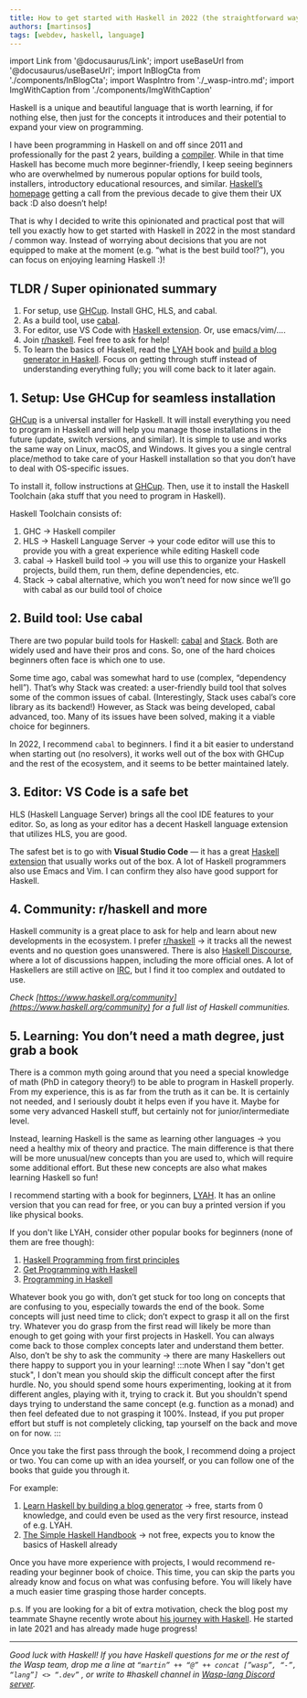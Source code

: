 ```yaml
---
title: How to get started with Haskell in 2022 (the straightforward way) 
authors: [martinsos]
tags: [webdev, haskell, language]
---
```


import Link from '@docusaurus/Link';
import useBaseUrl from '@docusaurus/useBaseUrl';
import InBlogCta from './components/InBlogCta';
import WaspIntro from './_wasp-intro.md';
import ImgWithCaption from './components/ImgWithCaption'


Haskell is a unique and beautiful language that is worth learning, if for nothing else, then just for the concepts it introduces and their potential to expand your view on programming.

I have been programming in Haskell on and off since 2011 and professionally for the past 2 years, building a [compiler](https://github.com/wasp-lang/wasp). While in that time Haskell has become much more beginner-friendly, I keep seeing beginners who are overwhelmed by numerous popular options for build tools, installers, introductory educational resources, and similar. [Haskell’s homepage](https://www.haskell.org/) getting a call from the previous decade to give them their UX back :D also doesn’t help!

That is why I decided to write this opinionated and practical post that will tell you exactly how to get started with Haskell in 2022 in the most standard / common way. Instead of worrying about decisions that you are not equipped to make at the moment (e.g. “what is the best build tool?”), you can focus on enjoying learning Haskell :)!

<!--truncate-->

## TLDR / Super opinionated summary

1. For setup, use [GHCup](https://www.haskell.org/ghcup/). Install GHC, HLS, and cabal.
2. As a build tool, use [cabal](https://cabal.readthedocs.io/).
3. For editor, use VS Code with [Haskell extension](https://marketplace.visualstudio.com/items?itemName=haskell.haskell). Or, use emacs/vim/....
4. Join [r/haskell](https://www.reddit.com/r/haskell/). Feel free to ask for help!
5. To learn the basics of Haskell, read the [LYAH](http://learnyouahaskell.com/) book and [build a blog generator in Haskell](https://lhbg-book.link/). Focus on getting through stuff instead of understanding everything fully; you will come back to it later again.

## 1. Setup: Use GHCup for seamless installation

[GHCup](https://www.haskell.org/ghcup/#) is a universal installer for Haskell. It will install everything you need to program in Haskell and will help you manage those installations in the future (update, switch versions, and similar). It is simple to use and works the same way on Linux, macOS, and Windows. It gives you a single central place/method to take care of your Haskell installation so that you don’t have to deal with OS-specific issues.

To install it, follow instructions at [GHCup](https://www.haskell.org/ghcup/#). Then, use it to install the Haskell Toolchain (aka stuff that you need to program in Haskell). 

Haskell Toolchain consists of:

1. GHC -> Haskell compiler
2. HLS -> Haskell Language Server -> your code editor will use this to provide you with a great experience while editing Haskell code
3. cabal -> Haskell build tool -> you will use this to organize your Haskell projects, build them, run them, define dependencies, etc.
4. Stack -> cabal alternative, which you won’t need for now since we’ll go with cabal as our build tool of choice

## 2. Build tool: Use cabal

There are two popular build tools for Haskell: [cabal](https://cabal.readthedocs.io/) and [Stack](https://docs.haskellstack.org/). Both are widely used and have their pros and cons. So, one of the hard choices beginners often face is which one to use.

Some time ago, cabal was somewhat hard to use (complex, “dependency hell”). That’s why Stack was created: a user-friendly build tool that solves some of the common issues of cabal. (Interestingly, Stack uses cabal’s core library as its backend!) However, as Stack was being developed, cabal advanced, too. Many of its issues have been solved, making it a viable choice for beginners.

In 2022, I recommend `cabal` to beginners. I find it a bit easier to understand when starting out (no resolvers), it works well out of the box with GHCup and the rest of the ecosystem, and it seems to be better maintained lately. 

## 3. Editor: VS Code is a safe bet

HLS (Haskell Language Server) brings all the cool IDE features to your editor. So, as long as your editor has a decent Haskell language extension that utilizes HLS, you are good.

The safest bet is to go with **Visual Studio Code** — it has a great [Haskell extension](https://marketplace.visualstudio.com/items?itemName=haskell.haskell) that usually works out of the box. A lot of Haskell programmers also use Emacs and Vim. I can confirm they also have good support for Haskell. 

## 4. Community: r/haskell and more

Haskell community is a great place to ask for help and learn about new developments in the  ecosystem. I prefer [r/haskell](https://www.reddit.com/r/haskell/) -> it tracks all the newest events and no question goes unanswered. There is also [Haskell Discourse](https://discourse.haskell.org/), where a lot of discussions happen, including the more official ones. A lot of Haskellers are still active on [IRC](https://wiki.haskell.org/IRC_channel), but I find it too complex and outdated to use.

*Check [https://www.haskell.org/community](https://www.haskell.org/community) for a full list of Haskell communities.*

## 5. Learning: You don’t need a math degree, just grab a book

There is a common myth going around that you need a special knowledge of math (PhD in category theory!) to be able to program in Haskell properly. From my experience, this is as far from the truth as it can be. It is certainly not needed, and I seriously doubt it helps even if you have it. Maybe for some very advanced Haskell stuff, but certainly not for junior/intermediate level.

Instead, learning Haskell is the same as learning other languages -> you need a healthy mix of theory and practice. The main difference is that there will be more unusual/new concepts than you are used to, which will require some additional effort. But these new concepts are also what makes learning Haskell so fun!

I recommend starting with a book for beginners, [LYAH](http://learnyouahaskell.com/). It has an online version that you can read for free, or you can buy a printed version if you like physical books.

If you don't like LYAH, consider other popular books for beginners (none of them are free though):

1. [Haskell Programming from first principles](https://haskellbook.com/)
2. [Get Programming with Haskell](https://www.manning.com/books/get-programming-with-haskell)
3. [Programming in Haskell](https://www.amazon.com/Programming-Haskell-Graham-Hutton/dp/1316626229)

Whatever book you go with, don’t get stuck for too long on concepts that are confusing to you, especially towards the end of the book. Some concepts will just need time to click; don’t expect to grasp it all on the first try. Whatever you do grasp from the first read will likely be more than enough to get going with your first projects in Haskell. You can always come back to those complex concepts later and understand them better. Also, don’t be shy to ask the community -> there are many Haskellers out there happy to support you in your learning!
:::note
When I say "don't get stuck", I don't mean you should skip the difficult concept after the first hurdle. No, you should spend some hours experimenting, looking at it from different angles, playing with it, trying to crack it. But you shouldn't spend days trying to understand the same concept (e.g. function as a monad) and then feel defeated due to not grasping it 100%. Instead, if you put proper effort but stuff is not completely clicking, tap yourself on the back and move on for now.
:::

Once you take the first pass through the book, I recommend doing a project or two. You can come up with an idea yourself, or you can follow one of the books that guide you through it. 

For example:

1. [Learn Haskell by building a blog generator](https://lhbg-book.link/) -> free, starts from 0 knowledge, and could even be used as the very first resource, instead of e.g. LYAH.
2. [The Simple Haskell Handbook](https://marcosampellegrini.com/simple-haskell-book) -> not free, expects you to know the basics of Haskell already

Once you have more experience with projects, I would recommend re-reading your beginner book of choice. This time, you can skip the parts you already know and focus on what was confusing before. You will likely have a much easier time grasping those harder concepts.

p.s. If you are looking for a bit of extra motivation, check the blog post my teammate Shayne recently wrote about [his journey with Haskell](https://wasp-lang.dev/blog/2022/08/26/how-and-why-i-got-started-with-haskell). He started in late 2021 and has already made huge progress!

---

*Good luck with Haskell! If you have Haskell questions for me or the rest of the Wasp team, drop me a line at `“martin” ++ “@” ++ concat [”wasp”, “-”, “lang”] <> “.dev”` , or write to #haskell channel in [Wasp-lang Discord server](https://discord.gg/rzdnErX).*
